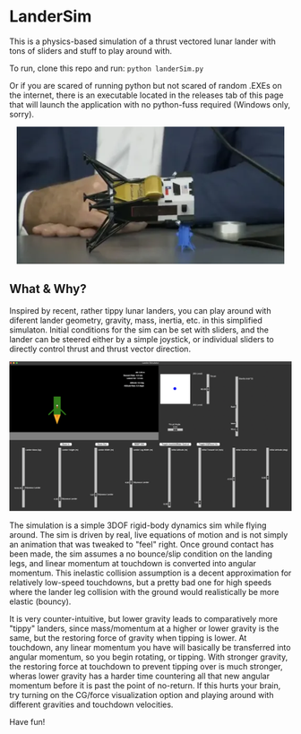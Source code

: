 # LanderSim

This is a physics-based simulation of a thrust vectored lunar lander with tons of sliders and stuff to play around with. 

To run, clone this repo and run: `python landerSim.py`

Or if you are scared of running python but not scared of random .EXEs on the internet, there is an executable located in the releases tab of this page that will launch the application with no python-fuss required (Windows only, sorry).

<div style="text-align:center">
    <img src="images/tippyMcTipFace.PNG" alt="Alt text" title="Tippy">
</div>


## What & Why?

Inspired by recent, rather tippy lunar landers, you can play around with diferent lander geometry, gravity, mass, inertia, etc. in this simplified simulaton. Initial conditions for the sim can be set with sliders, and the lander can be steered either by a simple joystick, or individual sliders to directly control thrust and thrust vector direction.

<div style="text-align:center">
    <img src="images/preview.PNG" alt="Alt text" title="LanderSim">
</div>


The simulation is a simple 3DOF rigid-body dynamics sim while flying around. The sim is driven by real, live equations of motion and is not simply an animation that was tweaked to "feel" right. Once ground contact has been made, the sim assumes a no bounce/slip condition on the landing legs, and linear momentum at touchdown is converted into angular momentum. This inelastic collision assumption is a decent approximation for relatively low-speed touchdowns, but a pretty bad one for high speeds where the lander leg collision with the ground would realistically be more elastic (bouncy).

It is very counter-intuitive, but lower gravity leads to comparatively more "tippy" landers, since mass/momentum at a higher or lower gravity is the same, but the restoring force of gravity when tipping is lower. At touchdown, any linear momentum you have will basically be transferred into angular momentum, so you begin rotating, or tipping. With stronger gravity, the restoring force at touchdown to prevent tipping over is much stronger, wheras lower gravity has a harder time countering all that new angular momentum before it is past the point of no-return. If this hurts your brain, try turning on the CG/force visualization option and playing around with different gravities and touchdown velocities.

Have fun!
